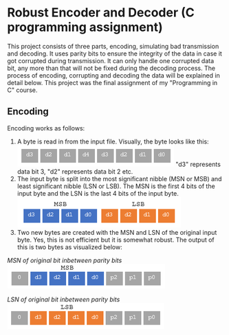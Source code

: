 # Robust Encoder and Decoder (C programming assignment)
This project consists of three parts, encoding, simulating bad transmission and decoding. It uses parity bits to ensure the integrity of the data in case it got corrupted during transmission. It can only handle one corrupted data bit, any more than that will not be fixed during the decoding process. The process of encoding, corrupting and decoding the data will be explained in detail below. This project was the final assignment of my "Programming in C" course.

## Encoding
Encoding works as follows:
1. A byte is read in from the input file. Visually, the byte looks like this:
![Image of input-byte](https://github.com/Sam-Jarvis/C-Assignment-Encode-Decode/blob/master/images-for-documentation/input-byte.png)
"d3" represents data bit 3, "d2" represents data bit 2 etc.
2. The input byte is split into the most significant nibble (MSN or MSB) and least significant nibble (LSN or LSB). The MSN is the first 4 bits of the input byte and the LSN is the last 4 bits of the input byte.
![Image of msn-lsn](https://github.com/Sam-Jarvis/C-Assignment-Encode-Decode/blob/master/images-for-documentation/msb-lsb.png)
3. Two new bytes are created with the MSN and LSN of the original input byte. Yes, this is not efficient but it is somewhat robust. The output of this is two bytes as visualized below:<br/>

_MSN of original bit inbetween parity bits_<br/>
![Image of msn-parity](https://github.com/Sam-Jarvis/C-Assignment-Encode-Decode/blob/master/images-for-documentation/msb-parity.png)

_LSN of original bit inbetween parity bits_<br/>
![Image of lsn-parity](https://github.com/Sam-Jarvis/C-Assignment-Encode-Decode/blob/master/images-for-documentation/lsb-parity.png)

